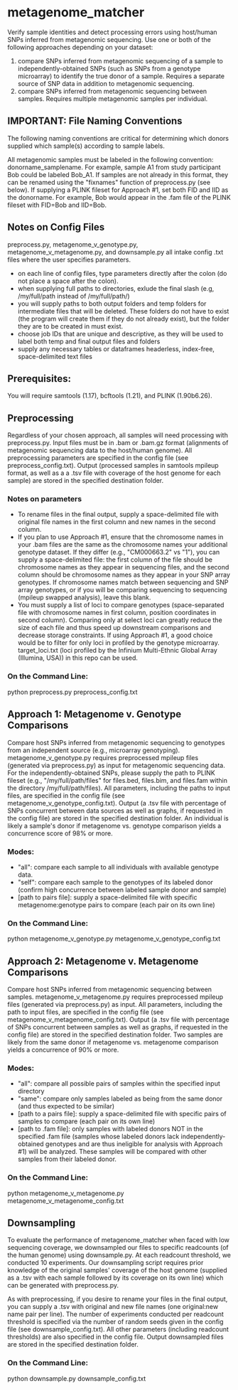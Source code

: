 # metagenome_matcher
Verify sample identities and detect processing errors using host/human SNPs inferred from metagenomic sequencing. Use one or both of the following approaches depending on your dataset: 
1) compare SNPs inferred from metagenomic sequencing of a sample to independently-obtained SNPs (such as SNPs from a genotype microarray) to identify the true donor of a sample. Requires a separate source of SNP data in addition to metagenomic sequencing.
2) compare SNPs inferred from metagenomic sequencing between samples. Requires multiple metagenomic samples per individual. 

## IMPORTANT: File Naming Conventions
The following naming conventions are critical for determining which donors supplied which sample(s) according to sample labels.

All metagenomic samples must be labeled in the following convention: donorname_samplename. For example, sample A1 from study participant Bob could be labeled Bob_A1. If samples are not already in this format, they can be renamed using the "fixnames" function of preprocess.py (see below). If supplying a PLINK fileset for Approach #1, set both FID and IID as the donorname. For example, Bob would appear in the .fam file of the PLINK fileset with FID=Bob and IID=Bob. 

## Notes on Config Files
preprocess.py, metagenome_v_genotype.py, metagenome_v_metagenome.py, and downsample.py all intake config .txt files where the user specifies parameters. 
- on each line of config files, type parameters directly after the colon (do not place a space after the colon).
- when supplying full paths to directories, exlude the final slash (e.g, /my/full/path instead of /my/full/path/)
- you will supply paths to both output folders and temp folders for intermediate files that will be deleted. These folders do not have to exist (the program will create them if they do not already exist), but the folder they are to be created in must exist.
- choose job IDs that are unique and descriptive, as they will be used to label both temp and final output files and folders
- supply any necessary tables or dataframes headerless, index-free, space-delimited text files

## Prerequisites:
You will require samtools (1.17), bcftools (1.21), and PLINK (1.90b6.26).

## Preprocessing
Regardless of your chosen approach, all samples will need processing with preprocess.py. Input files must be in .bam or .bam.gz format (alignments of metagenomic sequencing data to the host/human genome). All preprocessing parameters are specified in the config file (see preprocess_config.txt). Output (processed samples in samtools mpileup format, as well as a a .tsv file with coverage of the host genome for each sample) are stored in the specified destination folder.

### Notes on parameters
- To rename  files in the final output, supply a space-delimited file with original file names in the first column and new names in the second column.
- If you plan to use Approach #1, ensure that the chromosome names in your .bam files are the same as the chromosome names your additional genotype dataset. If they differ (e.g., "CM000663.2" vs "1"), you can supply a space-delimited file: the first column of the file should be chromosome names as they appear in sequencing files, and the second column should be chromosome names as they appear in your SNP array genotypes. If chromosome names match between sequencing and SNP array genotypes, or if you will be comparing sequencing to sequencing (mpileup swapped analysis), leave this blank.
- You must supply a list of loci to compare genotypes (space-separated file with chromosome names in first column, position coordinates in second column). Comparing only at select loci can greatly reduce the size of each file and thus speed up downstream comparisons and decrease storage constraints. If using Approach #1, a good choice would be to filter for only loci in profiled by the genotype microarray. target_loci.txt (loci profiled by the Infinium Multi-Ethnic Global Array (Illumina, USA)) in this repo can be used.

### On the Command Line: 
python preprocess.py preprocess_config.txt

## Approach 1: Metagenome v. Genotype Comparisons
Compare host SNPs inferred from metagenomic sequencing to genotypes from an independent source (e.g., microarray genotyping). metagenome_v_genotype.py requires preprocessed mpileup files (generated via preprocess.py) as input for metagenomic sequencing data. For the independently-obtained SNPs, please supply the path to PLINK fileset (e.g., "/my/full/path/files" for files.bed, files.bim, and files.fam within the directory /my/full/path/files). All parameters, including the paths to input files, are specified in the config file (see metagenome_v_genotype_config.txt). Output (a .tsv file with percentage of SNPs concurrent between data sources as well as graphs, if requested in the config file) are stored in the specified destination folder. An individual is likely a sample's donor if metagenome vs. genotype comparison yields a concurrence score of 98% or more.

### Modes:
- "all": compare each sample to all individuals with available genotype data.
- "self": compare each sample to the genotypes of its labeled donor (confirm high concurrence between labeled sample donor and sample)
- [path to pairs file]: supply a space-delimited file with specific metagenome:genotype pairs to compare (each pair on its own line)

### On the Command Line:
python metagenome_v_genotype.py metagenome_v_genotype_config.txt

## Approach 2: Metagenome v. Metagenome Comparisons
Compare host SNPs inferred from metagenomic sequencing between samples. metagenome_v_metagenome.py requires preprocessed mpileup files (generated via preprocess.py) as input. All parameters, including the path to input files, are specified in the config file (see metagenome_v_metagenome_config.txt). Output (a .tsv file with percentage of SNPs concurrent between samples as well as graphs, if requested in the config file) are stored in the specified destination folder. Two samples are likely from the same donor if metagenome vs. metagenome comparison yields a concurrence of 90% or more.

### Modes:
- "all": compare all possible pairs of samples within the specified input directory
- "same": compare only samples labeled as being from the same donor (and thus expected to be similar)
- [path to a pairs file]: supply a space-delimited file with specific pairs of samples to compare (each pair on its own line)
- [path to .fam file]: only samples with labeled donors NOT in the specified .fam file (samples whose labeled donors lack independently-obtained genotypes and are thus ineligible for analysis with Approach #1) will be analyzed. These samples will be compared with other samples from their labeled donor.

### On the Command Line:
python metagenome_v_metagenome.py metagenome_v_metagenome_config.txt

## Downsampling
To evaluate the performance of metagenome_matcher when faced with low sequencing coverage, we downsampled our files to specific readcounts (of the human genome) using downsample.py. At each readcount threshold, we conducted 10 experiments. Our downsampling script requires prior knowledge of the original samples' coverage of the host genome (supplied as a .tsv with each sample followed by its coverage on its own line) which can be generated with preprocess.py.

As with preprocessing, if you desire to rename your files in the final output, you can supply a .tsv with original and new file names (one original:new name pair per line). The number of experiments conducted per readcount threshold is specified via the number of random seeds given in the config file  (see downsample_config.txt). All other parameters (including readcount thresholds) are also specified in the config file. Output downsampled files are stored in the specified destination folder. 

### On the Command Line:
python downsample.py downsample_config.txt

